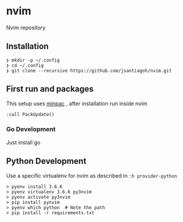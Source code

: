 # nvim
Nvim repository

## Installation

```
❯ mkdir -p ~/.config
❯ cd ~/.config
❯ git clone --recursive https://github.com/jsantiagoh/nvim.git 
```

## First run and packages

This setup uses [minpac](https://github.com/k-takata/minpac) , after installation run inside nvim


```
:call PackUpdate()
```

### Go Development

Just install go

## Python Development


Use a specific virtualenv for nvim as described in `:h provider-python`

```
> pyenv install 3.6.6
> pyenv virtualenv 3.6.6 py3nvim
> pyenv activate py3nvim
> pip install pynvim
> pyenv which python  # Note the path
> pip install -r requirements.txt
```
